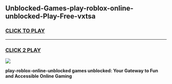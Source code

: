 
## Unblocked-Games-play-roblox-online-unblocked-Play-Free-vxtsa
<h3>
<a href="https://premium76.site?title=play-roblox-online-unblocked&ref=20M">CLICK TO PLAY</a></h3>
<hr>

<h3>
<a href="https://premium76.site?title=play-roblox-online-unblocked&ref=20M">CLICK 2 PLAY</a>
  
</h3>

<a href="https://premium76.site?title=play-roblox-online-unblocked&ref=19M"><img src="https://clearcache.store/games.png"></a>


**play-roblox-online-unblocked games unblocked: Your Gateway to Fun and Accessible Online Gaming**
